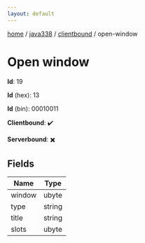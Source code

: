 ```yaml
---
layout: default
---
```


[home](/)  /  [java338](/protocol/java338)  /  [clientbound](/protocol/java338/clientbound)  /  open-window

# Open window

**Id**: 19

**Id** (hex): 13

**Id** (bin): 00010011

**Clientbound**: ✔️

**Serverbound**: ✖️

## Fields

Name | Type
---|---
window | ubyte
type | string
title | string
slots | ubyte
